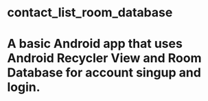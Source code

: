 # contact_list_room_database
# A basic Android app that uses Android Recycler View and Room Database for account singup and login. 
